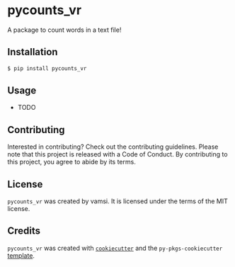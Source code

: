 # pycounts_vr

A package to count words in a text file!

## Installation

```bash
$ pip install pycounts_vr
```

## Usage

- TODO

## Contributing

Interested in contributing? Check out the contributing guidelines. Please note that this project is released with a Code of Conduct. By contributing to this project, you agree to abide by its terms.

## License

`pycounts_vr` was created by vamsi. It is licensed under the terms of the MIT license.

## Credits

`pycounts_vr` was created with [`cookiecutter`](https://cookiecutter.readthedocs.io/en/latest/) and the `py-pkgs-cookiecutter` [template](https://github.com/py-pkgs/py-pkgs-cookiecutter).
